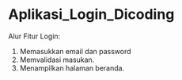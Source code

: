 # Aplikasi_Login_Dicoding

Alur Fitur Login:
1. Memasukkan email dan password
2. Memvalidasi masukan.
3. Menampilkan halaman beranda.
